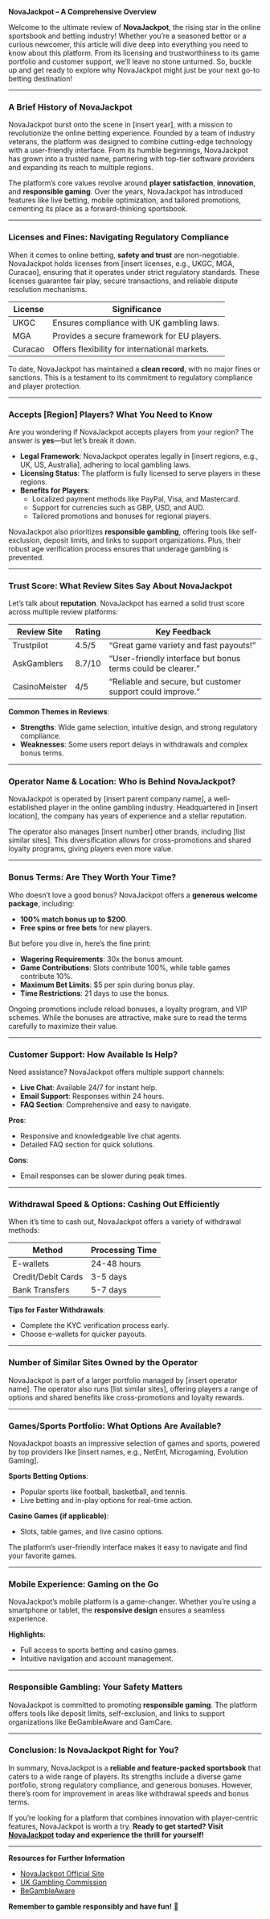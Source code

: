 **NovaJackpot – A Comprehensive Overview**  

Welcome to the ultimate review of **NovaJackpot**, the rising star in the online sportsbook and betting industry! Whether you’re a seasoned bettor or a curious newcomer, this article will dive deep into everything you need to know about this platform. From its licensing and trustworthiness to its game portfolio and customer support, we’ll leave no stone unturned. So, buckle up and get ready to explore why NovaJackpot might just be your next go-to betting destination!  

---

### **A Brief History of NovaJackpot**  
NovaJackpot burst onto the scene in [insert year], with a mission to revolutionize the online betting experience. Founded by a team of industry veterans, the platform was designed to combine cutting-edge technology with a user-friendly interface. From its humble beginnings, NovaJackpot has grown into a trusted name, partnering with top-tier software providers and expanding its reach to multiple regions.  

The platform’s core values revolve around **player satisfaction**, **innovation**, and **responsible gaming**. Over the years, NovaJackpot has introduced features like live betting, mobile optimization, and tailored promotions, cementing its place as a forward-thinking sportsbook.  

---

### **Licenses and Fines: Navigating Regulatory Compliance**  
When it comes to online betting, **safety and trust** are non-negotiable. NovaJackpot holds licenses from [insert licenses, e.g., UKGC, MGA, Curacao], ensuring that it operates under strict regulatory standards. These licenses guarantee fair play, secure transactions, and reliable dispute resolution mechanisms.  

| **License** | **Significance** |  
|-------------|------------------|  
| UKGC | Ensures compliance with UK gambling laws. |  
| MGA | Provides a secure framework for EU players. |  
| Curacao | Offers flexibility for international markets. |  

To date, NovaJackpot has maintained a **clean record**, with no major fines or sanctions. This is a testament to its commitment to regulatory compliance and player protection.  

---

### **Accepts [Region] Players? What You Need to Know**  
Are you wondering if NovaJackpot accepts players from your region? The answer is **yes**—but let’s break it down.  

- **Legal Framework**: NovaJackpot operates legally in [insert regions, e.g., UK, US, Australia], adhering to local gambling laws.  
- **Licensing Status**: The platform is fully licensed to serve players in these regions.  
- **Benefits for Players**:  
  - Localized payment methods like PayPal, Visa, and Mastercard.  
  - Support for currencies such as GBP, USD, and AUD.  
  - Tailored promotions and bonuses for regional players.  

NovaJackpot also prioritizes **responsible gambling**, offering tools like self-exclusion, deposit limits, and links to support organizations. Plus, their robust age verification process ensures that underage gambling is prevented.  

---

### **Trust Score: What Review Sites Say About NovaJackpot**  
Let’s talk about **reputation**. NovaJackpot has earned a solid trust score across multiple review platforms:  

| **Review Site** | **Rating** | **Key Feedback** |  
|-----------------|------------|------------------|  
| Trustpilot | 4.5/5 | “Great game variety and fast payouts!” |  
| AskGamblers | 8.7/10 | “User-friendly interface but bonus terms could be clearer.” |  
| CasinoMeister | 4/5 | “Reliable and secure, but customer support could improve.” |  

**Common Themes in Reviews**:  
- **Strengths**: Wide game selection, intuitive design, and strong regulatory compliance.  
- **Weaknesses**: Some users report delays in withdrawals and complex bonus terms.  

---

### **Operator Name & Location: Who is Behind NovaJackpot?**  
NovaJackpot is operated by [insert parent company name], a well-established player in the online gambling industry. Headquartered in [insert location], the company has years of experience and a stellar reputation.  

The operator also manages [insert number] other brands, including [list similar sites]. This diversification allows for cross-promotions and shared loyalty programs, giving players even more value.  

---

### **Bonus Terms: Are They Worth Your Time?**  
Who doesn’t love a good bonus? NovaJackpot offers a **generous welcome package**, including:  
- **100% match bonus up to $200**.  
- **Free spins or free bets** for new players.  

But before you dive in, here’s the fine print:  
- **Wagering Requirements**: 30x the bonus amount.  
- **Game Contributions**: Slots contribute 100%, while table games contribute 10%.  
- **Maximum Bet Limits**: $5 per spin during bonus play.  
- **Time Restrictions**: 21 days to use the bonus.  

Ongoing promotions include reload bonuses, a loyalty program, and VIP schemes. While the bonuses are attractive, make sure to read the terms carefully to maximize their value.  

---

### **Customer Support: How Available Is Help?**  
Need assistance? NovaJackpot offers multiple support channels:  
- **Live Chat**: Available 24/7 for instant help.  
- **Email Support**: Responses within 24 hours.  
- **FAQ Section**: Comprehensive and easy to navigate.  

**Pros**:  
- Responsive and knowledgeable live chat agents.  
- Detailed FAQ section for quick solutions.  

**Cons**:  
- Email responses can be slower during peak times.  

---

### **Withdrawal Speed & Options: Cashing Out Efficiently**  
When it’s time to cash out, NovaJackpot offers a variety of withdrawal methods:  

| **Method** | **Processing Time** |  
|------------|---------------------|  
| E-wallets | 24-48 hours |  
| Credit/Debit Cards | 3-5 days |  
| Bank Transfers | 5-7 days |  

**Tips for Faster Withdrawals**:  
- Complete the KYC verification process early.  
- Choose e-wallets for quicker payouts.  

---

### **Number of Similar Sites Owned by the Operator**  
NovaJackpot is part of a larger portfolio managed by [insert operator name]. The operator also runs [list similar sites], offering players a range of options and shared benefits like cross-promotions and loyalty rewards.  

---

### **Games/Sports Portfolio: What Options Are Available?**  
NovaJackpot boasts an impressive selection of games and sports, powered by top providers like [insert names, e.g., NetEnt, Microgaming, Evolution Gaming].  

**Sports Betting Options**:  
- Popular sports like football, basketball, and tennis.  
- Live betting and in-play options for real-time action.  

**Casino Games (if applicable)**:  
- Slots, table games, and live casino options.  

The platform’s user-friendly interface makes it easy to navigate and find your favorite games.  

---

### **Mobile Experience: Gaming on the Go**  
NovaJackpot’s mobile platform is a game-changer. Whether you’re using a smartphone or tablet, the **responsive design** ensures a seamless experience.  

**Highlights**:  
- Full access to sports betting and casino games.  
- Intuitive navigation and account management.  

---

### **Responsible Gambling: Your Safety Matters**  
NovaJackpot is committed to promoting **responsible gaming**. The platform offers tools like deposit limits, self-exclusion, and links to support organizations like BeGambleAware and GamCare.  

---

### **Conclusion: Is NovaJackpot Right for You?**  
In summary, NovaJackpot is a **reliable and feature-packed sportsbook** that caters to a wide range of players. Its strengths include a diverse game portfolio, strong regulatory compliance, and generous bonuses. However, there’s room for improvement in areas like withdrawal speeds and bonus terms.  

If you’re looking for a platform that combines innovation with player-centric features, NovaJackpot is worth a try. **Ready to get started? Visit [NovaJackpot](https://novajackpot.com) today and experience the thrill for yourself!**  

---

**Resources for Further Information**  
- [NovaJackpot Official Site](https://novajackpot.com)  
- [UK Gambling Commission](https://www.gamblingcommission.gov.uk)  
- [BeGambleAware](https://www.begambleaware.org)  

**Remember to gamble responsibly and have fun!** 🎉